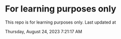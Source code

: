 # For learning purposes only
This repo is for learning purposes only.
Last updated at

Thursday, August 24, 2023 7:21:17 AM

